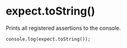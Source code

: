 # expect.toString()

Prints all registered assertions to the console.

```js#evaluate:false
console.log(expect.toString());
```
